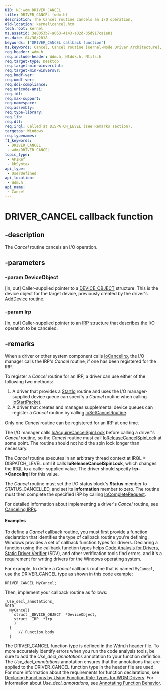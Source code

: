 ```yaml
---
UID: NC:wdm.DRIVER_CANCEL
title: DRIVER_CANCEL (wdm.h)
description: The Cancel routine cancels an I/O operation.
old-location: kernel\cancel.htm
tech.root: kernel
ms.assetid: 3e8053b7-a063-4143-a02d-35d917ca1e81
ms.date: 04/30/2018
keywords: ["DRIVER_CANCEL callback function"]
ms.keywords: Cancel, Cancel routine [Kernel-Mode Driver Architecture], DRIVER_CANCEL, DrvrRtns_790a0e91-0752-42ac-a5f0-4fee193765f0.xml, kernel.cancel, wdm/Cancel
req.header: wdm.h
req.include-header: Wdm.h, Ntddk.h, Ntifs.h
req.target-type: Desktop
req.target-min-winverclnt: 
req.target-min-winversvr: 
req.kmdf-ver: 
req.umdf-ver: 
req.ddi-compliance: 
req.unicode-ansi: 
req.idl: 
req.max-support: 
req.namespace: 
req.assembly: 
req.type-library: 
req.lib: 
req.dll: 
req.irql: Called at DISPATCH_LEVEL (see Remarks section).
targetos: Windows
req.typenames: 
f1_keywords:
 - DRIVER_CANCEL
 - wdm/DRIVER_CANCEL
topic_type:
 - APIRef
 - kbSyntax
api_type:
 - UserDefined
api_location:
 - Wdm.h
api_name:
 - Cancel
---
```


# DRIVER_CANCEL callback function


## -description

The <i>Cancel</i> routine cancels an I/O operation.

## -parameters

### -param DeviceObject 

[in, out]
Caller-supplied pointer to a <a href="https://docs.microsoft.com/windows-hardware/drivers/ddi/wdm/ns-wdm-_device_object">DEVICE_OBJECT</a> structure. This is the device object for the target device, previously created by the driver's <a href="https://docs.microsoft.com/windows-hardware/drivers/ddi/wdm/nc-wdm-driver_add_device">AddDevice</a> routine.

### -param Irp 

[in, out]
Caller-supplied pointer to an <a href="https://docs.microsoft.com/windows-hardware/drivers/ddi/wdm/ns-wdm-_irp">IRP</a> structure that describes the I/O operation to be canceled.

## -remarks

When a driver or other system component calls <a href="https://docs.microsoft.com/windows-hardware/drivers/ddi/wdm/nf-wdm-iocancelirp">IoCancelIrp</a>, the I/O manager calls the IRP's <i>Cancel</i> routine, if one has been registered for the IRP.

To register a <i>Cancel</i> routine for an IRP, a driver can use either of the following two methods:

<ol>
<li>
A driver that provides a <a href="https://docs.microsoft.com/windows-hardware/drivers/ddi/wdm/nc-wdm-driver_startio">StartIo</a> routine and uses the I/O manager-supplied device queue can specify a <i>Cancel</i> routine when calling <a href="https://docs.microsoft.com/windows-hardware/drivers/ddi/ntifs/nf-ntifs-iostartpacket">IoStartPacket</a>.

</li>
<li>
A driver that creates and manages supplemental device queues can register a <i>Cancel</i> routine by calling <a href="https://docs.microsoft.com/windows-hardware/drivers/ddi/wdm/nf-wdm-iosetcancelroutine">IoSetCancelRoutine</a>.

</li>
</ol>
Only one <i>Cancel</i> routine can be registered for an IRP at one time. 

The I/O manager calls <a href="https://docs.microsoft.com/previous-versions/windows/hardware/drivers/ff548196(v=vs.85)">IoAcquireCancelSpinLock</a> before calling a driver's <i>Cancel</i> routine, so the <i>Cancel</i> routine must call <a href="https://docs.microsoft.com/previous-versions/windows/hardware/drivers/ff549550(v=vs.85)">IoReleaseCancelSpinLock</a> at some point. The routine should not hold the spin lock longer than necessary.

The <i>Cancel</i> routine executes in an arbitrary thread context at IRQL = DISPATCH_LEVEL until it calls <b>IoReleaseCancelSpinLock</b>, which changes the IRQL to a caller-supplied value. The driver should specify <b>Irp->CancelIrql</b> for this value.

The <i>Cancel</i> routine must set the I/O status block's <b>Status</b> member to STATUS_CANCELLED, and set its <b>Information</b> member to zero. The routine must then complete the specified IRP by calling <a href="https://docs.microsoft.com/windows-hardware/drivers/ddi/wdm/nf-wdm-iocompleterequest">IoCompleteRequest</a>.

For detailed information about implementing a driver's <i>Cancel</i> routine, see <a href="https://docs.microsoft.com/windows-hardware/drivers/kernel/canceling-irps">Canceling IRPs</a>.


#### Examples

To define a <i>Cancel</i> callback routine, you must first provide a function declaration that identifies the type of callback routine you're defining. Windows provides a set of callback function types for drivers. Declaring a function using the callback function types helps <a href="https://docs.microsoft.com/windows-hardware/drivers/devtest/code-analysis-for-drivers">Code Analysis for Drivers</a>, <a href="https://docs.microsoft.com/windows-hardware/drivers/devtest/static-driver-verifier">Static Driver Verifier</a> (SDV), and other verification tools find errors, and it's a requirement for writing drivers for the Windows operating system.

For example, to define a <i>Cancel</i> callback routine that is named <code>MyCancel</code>, use the DRIVER_CANCEL type as shown in this code example:


```
DRIVER_CANCEL MyCancel;
```

Then, implement your callback routine as follows:


```
_Use_decl_annotations_
VOID
  MyCancel(
    struct _DEVICE_OBJECT  *DeviceObject,
    struct _IRP  *Irp
    )
  {
      // Function body
  }
```

The DRIVER_CANCEL function type is defined in the Wdm.h header file. To more accurately identify errors when you run the code analysis tools, be sure to add the _Use_decl_annotations_ annotation to your function definition. The _Use_decl_annotations_ annotation ensures that the annotations that are applied to the DRIVER_CANCEL function type in the header file are used. For more information about the requirements for function declarations, see <a href="https://docs.microsoft.com/windows-hardware/drivers/devtest/declaring-functions-using-function-role-types-for-wdm-drivers">Declaring Functions by Using Function Role Types for WDM Drivers</a>. For information about _Use_decl_annotations_, see <a href="https://go.microsoft.com/fwlink/p/?linkid=286697">Annotating Function Behavior</a>.

<div class="code"></div>

